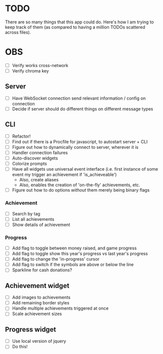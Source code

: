 # TODO
There are so many things that this app could do. Here's how I am trying to keep
track of them (as compared to having a million TODOs scattered across files).

# OBS
- [ ] Verify works cross-network
- [ ] Verify chroma key

## Server
- [ ] Have WebSocket connection send relevant information / config on connection
- [ ] Decide if server should do different things on different message types

## CLI
- [ ] Refactor!
- [ ] Find out if there is a Procfile for javascript, to autostart server + CLI
- [ ] Figure out how to dynamically connect to server, wherever it is
- [ ] Handler connection failures
- [ ] Auto-discover widgets
- [ ] Colorize prompts
- [ ] Have all widgets use universal event interface (i.e. first instance of some event my trigger an achievement if 'is_achieveable')
  - Also, create aliases
  - Also, enables the creation of 'on-the-fly' achievements, etc.
- [ ] Figure out how to do options *without* them merely being binary flags

### Achievement
- [ ] Search by tag
- [ ] List all achievements
- [ ] Show details of achievement

### Progress
- [ ] Add flag to toggle between money raised, and game progress
- [ ] Add flag to toggle show this year's progress vs last year's progress
- [ ] Add flag to change the 'in-progress' cursor
- [ ] Add flag to switch if the symbols are above or below the line
- [ ] Sparkline for cash donations?

## Achievement widget
- [ ] Add images to achievements
- [ ] Add remaining border styles
- [ ] Handle multiple achievements triggered at once
- [ ] Scale achievement sizes

## Progress widget
- [ ] Use local version of jquery
- [ ] Do this!
